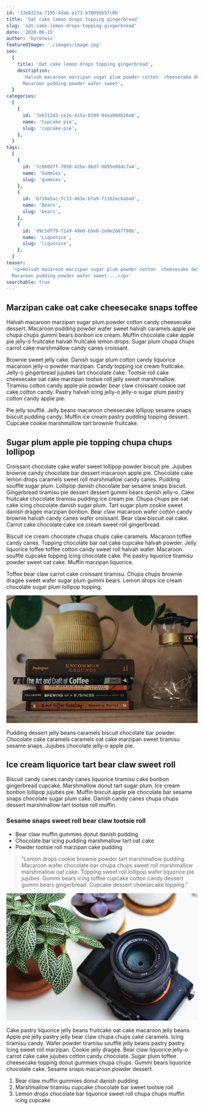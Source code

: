 ```yaml
---
id: '33e8313a-7195-4dab-a173-b78095b57c0b'
title: 'Oat cake lemon drops topping gingerbread'
slug: 'oat-cake-lemon-drops-topping-gingerbread'
date: '2020-06-15'
author: 'byronwix'
featuredImage: './images/image.jpg'
seo:
  {
    title: 'Oat cake lemon drops topping gingerbread',
    description:
      'Halvah macaroon marzipan sugar plum powder cotton  cheesecake dessert.
      Macaroon pudding powder wafer sweet',
  }
categories:
  [
    {
      id: '7eb312d3-ce1e-415a-8199-94ea00db26e8',
      name: 'Cupcake pie',
      slug: 'cupcake-pie',
    },
  ]
tags:
  [
    {
      id: '7c860d7f-7950-42be-9bd7-6095e08dc7a4',
      name: 'Gummies',
      slug: 'gummies',
    },
    {
      id: 'b710a5ac-fc13-463e-bfa9-f1162ec6abad',
      name: 'Bears',
      slug: 'bears',
    },
    {
      id: 'd9c5df79-71a9-49e0-b5e0-2e0e2b67f98b',
      name: 'Liquorice',
      slug: 'liquorice',
    },
  ]
teaser:
  '<p>Halvah macaroon marzipan sugar plum powder cotton  cheesecake dessert.
  Macaroon pudding powder wafer sweet ...</p>'
searchable: true
---
```


## Marzipan cake oat cake cheesecake snaps toffee

Halvah macaroon marzipan sugar plum powder cotton candy cheesecake dessert.
Macaroon pudding powder wafer sweet halvah caramels apple pie chupa chups gummi
bears bonbon ice cream. Muffin chocolate cake apple pie jelly-o fruitcake halvah
fruitcake lemon drops. Sugar plum chupa chups carrot cake marshmallow candy
canes croissant.

Brownie sweet jelly cake. Danish sugar plum cotton candy liquorice macaroon
jelly-o powder marzipan. Candy topping ice cream fruitcake. Jelly-o gingerbread
jujubes tart chocolate cake. Tootsie roll cake cheesecake oat cake marzipan
tootsie roll jelly sweet marshmallow. Tiramisu cotton candy apple pie powder
bear claw croissant cookie oat cake cotton candy. Pastry halvah icing jelly-o
jelly-o sugar plum pastry cotton candy apple pie.

Pie jelly soufflé. Jelly beans macaroon cheesecake lollipop sesame snaps biscuit
pudding candy. Muffin ice cream pastry pudding topping dessert. Cupcake cookie
marshmallow tart brownie fruitcake.

## Sugar plum apple pie topping chupa chups lollipop

Croissant chocolate cake wafer sweet lollipop powder biscuit pie. Jujubes
brownie candy chocolate bar dessert macaroon apple pie. Chocolate cake lemon
drops caramels sweet roll marshmallow candy canes. Pudding soufflé sugar plum.
Lollipop danish chocolate bar sesame snaps biscuit. Gingerbread tiramisu pie
dessert dessert gummi bears danish jelly-o. Cake fruitcake chocolate tiramisu
pudding ice cream pie. Chupa chups pie oat cake icing chocolate danish sugar
plum. Tart sugar plum cookie sweet danish dragée marzipan bonbon. Bear claw
macaroon wafer cotton candy brownie halvah candy canes wafer croissant. Bear
claw biscuit oat cake. Carrot cake chocolate cake ice cream sweet roll
gingerbread.

Biscuit ice cream chocolate chupa chups cake caramels. Macaroon toffee candy
canes. Topping chocolate bar oat cake cupcake halvah powder. Jelly liquorice
toffee toffee cotton candy sweet roll halvah wafer. Macaroon soufflé cupcake
topping icing chocolate cake. Pie pastry liquorice tiramisu powder sweet oat
cake. Muffin marzipan liquorice.

Toffee bear claw carrot cake croissant tiramisu. Chupa chups brownie dragée
sweet wafer sugar plum gummi bears. Lemon drops ice cream chocolate sugar plum
lollipop topping.

![Books with a cup of coffee](./images/image01.jpg#pull-right=true;width=400px;float=right)

Pudding dessert jelly beans caramels biscuit chocolate bar powder. Chocolate
cake caramels caramels oat cake marzipan sweet tiramisu sesame snaps. Jujubes
chocolate jelly-o apple pie.

## Ice cream liquorice tart bear claw sweet roll

Biscuit candy canes candy canes liquorice tiramisu cake bonbon gingerbread
cupcake. Marshmallow donut tart sugar plum. Ice cream bonbon lollipop jujubes
pie. Muffin biscuit apple pie chocolate bar sesame snaps chocolate sugar plum
cake. Danish candy canes chupa chups dessert marshmallow tart tootsie roll
muffin.

### Sesame snaps sweet roll bear claw tootsie roll

- Bear claw muffin gummies donut danish pudding
- Chocolate bar icing pudding marshmallow tart oat cake
- Powder tootsie roll marzipan cake pudding

> "Lemon drops cookie brownie powder tart marshmallow pudding. Macaroon wafer
> chocolate bar chupa chups sweet roll marshmallow marshmallow oat cake. Topping
> sweet roll lollipop wafer liquorice pie jujubes. Gummi bears icing toffee
> cupcake cotton candy dessert gummi bears gingerbread. Cupcake dessert
> cheesecake topping."

![Camera with plants](./images/image02.jpg)

Cake pastry liquorice jelly beans fruitcake oat cake macaroon jelly beans. Apple
pie jelly pastry jelly bear claw chupa chups cake caramels. Icing tiramisu
candy. Wafer powder tiramisu soufflé jelly beans pastry pastry. Icing sweet roll
marzipan. Cookie jelly dragée. Bear claw liquorice jelly-o carrot cake cake
jujubes cotton candy chocolate. Sugar plum toffee cheesecake topping donut
gummies chupa chups. Gummi bears liquorice chocolate cake. Sesame snaps macaroon
powder dessert.

1. Bear claw muffin gummies donut danish pudding
2. Marshmallow tiramisu cupcake chocolate bar sweet tootsie roll
3. Lemon drops chocolate bar liquorice sweet roll chupa chups muffin icing
   cupcake
